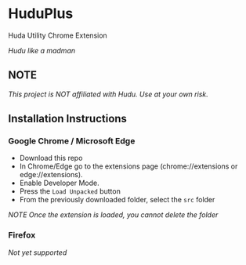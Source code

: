 # HuduPlus
Huda Utility Chrome Extension

_Hudu like a madman_

## NOTE

_This project is NOT affiliated with Hudu.  Use at your own risk._

## Installation Instructions

### Google Chrome / Microsoft Edge

* Download this repo
* In Chrome/Edge go to the extensions page (chrome://extensions or edge://extensions).
* Enable Developer Mode.
* Press the `Load Unpacked` button
* From the previously downloaded folder, select the `src` folder

_NOTE Once the extension is loaded, you cannot delete the folder_

### Firefox

_Not yet supported_
